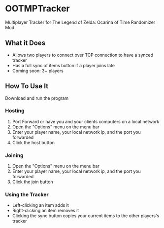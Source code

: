 # OOTMPTracker
Multiplayer Tracker for The Legend of Zelda: Ocarina of Time Randomizer Mod

## What it Does
* Allows two players to connect over TCP connection to have a synced tracker
* Has a full sync of items button if a player joins late
* Coming soon: 3+ players

## How To Use It
Download and run the program
### Hosting
1. Port Forward or have you and your clients computers on a local network
2. Open the "Options" menu on the menu bar
3. Enter your player name, your local network ip, and the port you forwarded
4. Click the host button

### Joining
1. Open the "Options" menu on the menu bar
2. Enter your player name, your local network ip, and the port you forwarded
3. Click the join button

### Using the Tracker
* Left-clicking an item adds it
* Right-clicking an item removes it
* Clicking the sync button copies your current items to the other players's tracker
